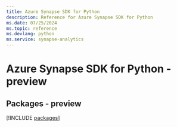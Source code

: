 ```yaml
---
title: Azure Synapse SDK for Python
description: Reference for Azure Synapse SDK for Python
ms.date: 07/25/2024
ms.topic: reference
ms.devlang: python
ms.service: synapse-analytics
---
```

# Azure Synapse SDK for Python - preview
## Packages - preview
[!INCLUDE [packages](synapse-index.md)]